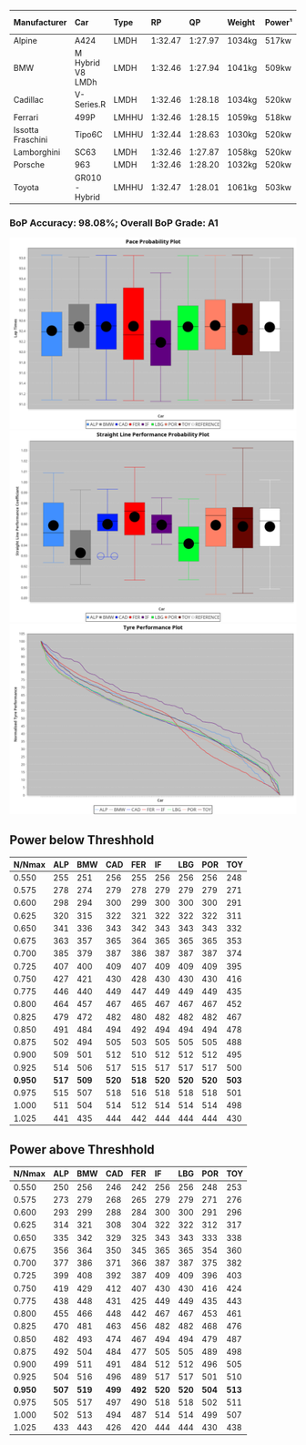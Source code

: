 |Manufacturer|Car|Type|RP|QP|Weight|Power¹|Threshhold|PINC|Power²|E/Stint|AVG Vmax|FDS|RDLC|L/Stint|BOP-Grade|ModelAccuracy|ModelPoints|Match%|
|:-|:-|:-|:-|:-|:-|:-|:-|:-|:-|:-|:-|:-|:-|:-|:-|:-|:-|:-|
|Alpine|A424|LMDH|1:32.47|1:27.97|1034kg|517kw|210.0kph|-2%|507kw|902MJ|327.83kph|-|1.03|41|~A1|81.46%|523|100.00%|
|BMW|M Hybrid V8 LMDh|LMDH|1:32.46|1:27.94|1041kg|509kw|210.0kph|2%|519kw|897MJ|323.63kph|-|1.03|40|~A1|98.60%|1690|100.00%|
|Cadillac|V-Series.R|LMDH|1:32.46|1:28.18|1034kg|520kw|210.0kph|-4%|499kw|882MJ|326.69kph|-|1.03|41|~A1|98.38%|1765|96.96%|
|Ferrari|499P|LMHHU|1:32.46|1:28.15|1059kg|518kw|210.0kph|-5%|492kw|886MJ|327.27kph|190kph|1.03|41|~A1|92.24%|2247|100.00%|
|Issotta Fraschini|Tipo6C|LMHHU|1:32.44|1:28.63|1030kg|520kw|210.0kph|0%|520kw|917MJ|328.88kph|140kph|1.08|40|+A2|66.67%|96|92.40%|
|Lamborghini|SC63|LMDH|1:32.46|1:27.87|1058kg|520kw|210.0kph|0%|520kw|901MJ|324.71kph|-|1.03|40|~A1|96.77%|419|95.30%|
|Porsche|963|LMDH|1:32.46|1:28.20|1032kg|520kw|210.0kph|-3%|504kw|893MJ|327.80kph|-|1.03|41|~A1|96.81%|5438|100.00%|
|Toyota|GR010 - Hybrid|LMHHU|1:32.47|1:28.01|1061kg|503kw|210.0kph|2%|513kw|900MJ|326.70kph|190kph|1.03|40|~A1|86.04%|1751|100.00%|

### BoP Accuracy: 98.08%; Overall BoP Grade: A1
![PACECHART](./IMG/AUTO.png)
![STRAIGHTLINEPERFORMANCECHART](./IMG/AUTO_sp.png)
![TYREPERFORMANCECHART](./IMG/AUTO_tw.png)

## Power below Threshhold
|N/Nmax|ALP|BMW|CAD|FER|IF|LBG|POR|TOY|
|:-|:-|:-|:-|:-|:-|:-|:-|:-|
|0.550|255|251|256|255|256|256|256|248|
|0.575|278|274|279|278|279|279|279|271|
|0.600|298|294|300|299|300|300|300|291|
|0.625|320|315|322|321|322|322|322|311|
|0.650|341|336|343|342|343|343|343|332|
|0.675|363|357|365|364|365|365|365|353|
|0.700|385|379|387|386|387|387|387|374|
|0.725|407|400|409|407|409|409|409|395|
|0.750|427|421|430|428|430|430|430|416|
|0.775|446|440|449|447|449|449|449|435|
|0.800|464|457|467|465|467|467|467|452|
|0.825|479|472|482|480|482|482|482|467|
|0.850|491|484|494|492|494|494|494|478|
|0.875|502|494|505|503|505|505|505|488|
|0.900|509|501|512|510|512|512|512|495|
|0.925|514|506|517|515|517|517|517|500|
|**0.950**|**517**|**509**|**520**|**518**|**520**|**520**|**520**|**503**|
|0.975|515|507|518|516|518|518|518|501|
|1.000|511|504|514|512|514|514|514|498|
|1.025|441|435|444|442|444|444|444|430|

## Power above Threshhold
|N/Nmax|ALP|BMW|CAD|FER|IF|LBG|POR|TOY|
|:-|:-|:-|:-|:-|:-|:-|:-|:-|
|0.550|250|256|246|242|256|256|248|253|
|0.575|273|279|268|265|279|279|271|276|
|0.600|293|299|288|284|300|300|291|296|
|0.625|314|321|308|304|322|322|312|317|
|0.650|335|342|329|325|343|343|333|338|
|0.675|356|364|350|345|365|365|354|360|
|0.700|377|386|371|366|387|387|375|382|
|0.725|399|408|392|387|409|409|396|403|
|0.750|419|429|412|407|430|430|416|424|
|0.775|438|448|431|425|449|449|435|443|
|0.800|455|466|448|442|467|467|453|461|
|0.825|470|481|463|456|482|482|468|476|
|0.850|482|493|474|467|494|494|479|487|
|0.875|492|504|484|477|505|505|489|498|
|0.900|499|511|491|484|512|512|496|505|
|0.925|504|516|496|489|517|517|501|510|
|**0.950**|**507**|**519**|**499**|**492**|**520**|**520**|**504**|**513**|
|0.975|505|517|497|490|518|518|502|511|
|1.000|502|513|494|487|514|514|499|507|
|1.025|433|443|426|420|444|444|430|438|
